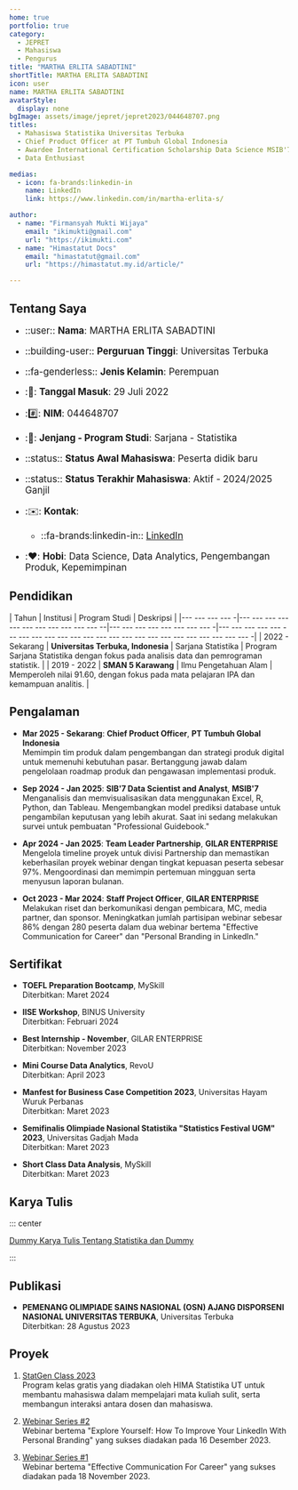 ```yaml
--- 
home: true
portfolio: true
category:
  - JEPRET
  - Mahasiswa
  - Pengurus
title: "MARTHA ERLITA SABADTINI"
shortTitle: MARTHA ERLITA SABADTINI
icon: user
name: MARTHA ERLITA SABADTINI
avatarStyle:
  display: none
bgImage: assets/image/jepret/jepret2023/044648707.png
titles:
  - Mahasiswa Statistika Universitas Terbuka
  - Chief Product Officer at PT Tumbuh Global Indonesia
  - Awardee International Certification Scholarship Data Science MSIB'7
  - Data Enthusiast

medias:
  - icon: fa-brands:linkedin-in
    name: LinkedIn
    link: https://www.linkedin.com/in/martha-erlita-s/

author:
  - name: "Firmansyah Mukti Wijaya"
    email: "ikimukti@gmail.com"
    url: "https://ikimukti.com"
  - name: "Himastatut Docs"
    email: "himastatut@gmail.com"
    url: "https://himastatut.my.id/article/"

--- 
```


## Tentang Saya

<div style="font-size: 1.2em">

- ::user:: **Nama**: MARTHA ERLITA SABADTINI
- ::building-user:: **Perguruan Tinggi**: Universitas Terbuka
- ::fa-genderless:: **Jenis Kelamin**: Perempuan
- ::calendar:: **Tanggal Masuk**: 29 Juli 2022
- ::hash:: **NIM**: 044648707
- ::book:: **Jenjang - Program Studi**: Sarjana - Statistika
- ::status:: **Status Awal Mahasiswa**: Peserta didik baru
- ::status:: **Status Terakhir Mahasiswa**: Aktif - 2024/2025 Ganjil
- ::envelope:: **Kontak**:
  - ::fa-brands:linkedin-in:: [LinkedIn](https://www.linkedin.com/in/martha-erlita-s/)

- ::heart:: **Hobi**: Data Science, Data Analytics, Pengembangan Produk, Kepemimpinan

</div>

## Pendidikan

| Tahun       | Institusi                        | Program Studi           | Deskripsi                                                               |
|--- --- --- --- -|--- --- --- --- --- --- --- --- --- --- --- --|--- --- --- --- --- --- --- --- -|--- --- --- --- --- --- --- --- --- --- --- --- --- --- --- --- --- --- --- --- --- --- --- --- -|
| 2022 - Sekarang | **Universitas Terbuka, Indonesia** | Sarjana Statistika       | Program Sarjana Statistika dengan fokus pada analisis data dan pemrograman statistik. |
| 2019 - 2022 | **SMAN 5 Karawang**               | Ilmu Pengetahuan Alam   | Memperoleh nilai 91.60, dengan fokus pada mata pelajaran IPA dan kemampuan analitis. |

## Pengalaman

- **Mar 2025 - Sekarang**: **Chief Product Officer**, **PT Tumbuh Global Indonesia**  
  Memimpin tim produk dalam pengembangan dan strategi produk digital untuk memenuhi kebutuhan pasar. Bertanggung jawab dalam pengelolaan roadmap produk dan pengawasan implementasi produk.

- **Sep 2024 - Jan 2025**: **SIB'7 Data Scientist and Analyst**, **MSIB'7**  
  Menganalisis dan memvisualisasikan data menggunakan Excel, R, Python, dan Tableau. Mengembangkan model prediksi database untuk pengambilan keputusan yang lebih akurat. Saat ini sedang melakukan survei untuk pembuatan "Professional Guidebook."

- **Apr 2024 - Jan 2025**: **Team Leader Partnership**, **GILAR ENTERPRISE**  
  Mengelola timeline proyek untuk divisi Partnership dan memastikan keberhasilan proyek webinar dengan tingkat kepuasan peserta sebesar 97%. Mengoordinasi dan memimpin pertemuan mingguan serta menyusun laporan bulanan.

- **Oct 2023 - Mar 2024**: **Staff Project Officer**, **GILAR ENTERPRISE**  
  Melakukan riset dan berkomunikasi dengan pembicara, MC, media partner, dan sponsor. Meningkatkan jumlah partisipan webinar sebesar 86% dengan 280 peserta dalam dua webinar bertema "Effective Communication for Career" dan "Personal Branding in LinkedIn."

## Sertifikat

- **TOEFL Preparation Bootcamp**, MySkill  
  Diterbitkan: Maret 2024  

- **IISE Workshop**, BINUS University  
  Diterbitkan: Februari 2024  

- **Best Internship - November**, GILAR ENTERPRISE  
  Diterbitkan: November 2023  

- **Mini Course Data Analytics**, RevoU  
  Diterbitkan: April 2023  

- **Manfest for Business Case Competition 2023**, Universitas Hayam Wuruk Perbanas  
  Diterbitkan: Maret 2023  

- **Semifinalis Olimpiade Nasional Statistika "Statistics Festival UGM" 2023**, Universitas Gadjah Mada  
  Diterbitkan: Maret 2023  

- **Short Class Data Analysis**, MySkill  
  Diterbitkan: Maret 2023  

## Karya Tulis

::: center

[Dummy Karya Tulis Tentang Statistika dan Dummy](MHS044648707.md)

:::

## Publikasi

- **PEMENANG OLIMPIADE SAINS NASIONAL (OSN) AJANG DISPORSENI NASIONAL UNIVERSITAS TERBUKA**, Universitas Terbuka  
  Diterbitkan: 28 Agustus 2023  

## Proyek

1. [StatGen Class 2023](https://dummy-statgen.example.com)  
   Program kelas gratis yang diadakan oleh HIMA Statistika UT untuk membantu mahasiswa dalam mempelajari mata kuliah sulit, serta membangun interaksi antara dosen dan mahasiswa.

2. [Webinar Series #2](https://dummy-webinar2.example.com)  
   Webinar bertema "Explore Yourself: How To Improve Your LinkedIn With Personal Branding" yang sukses diadakan pada 16 Desember 2023.

3. [Webinar Series #1](https://dummy-webinar1.example.com)  
   Webinar bertema "Effective Communication For Career" yang sukses diadakan pada 18 November 2023.

